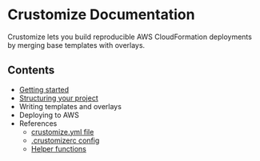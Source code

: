 # Crustomize Documentation

Crustomize lets you build reproducible AWS CloudFormation deployments by merging base templates with overlays.

## Contents

- [Getting started](getting-started.md)
- [Structuring your project](project-structure.md)
- Writing templates and overlays
- Deploying to AWS
- References
  - [crustomize.yml file](crustomize-yml.md)
  - [.crustomizerc config](config-file.md)
  - [Helper functions](helpers.md)

